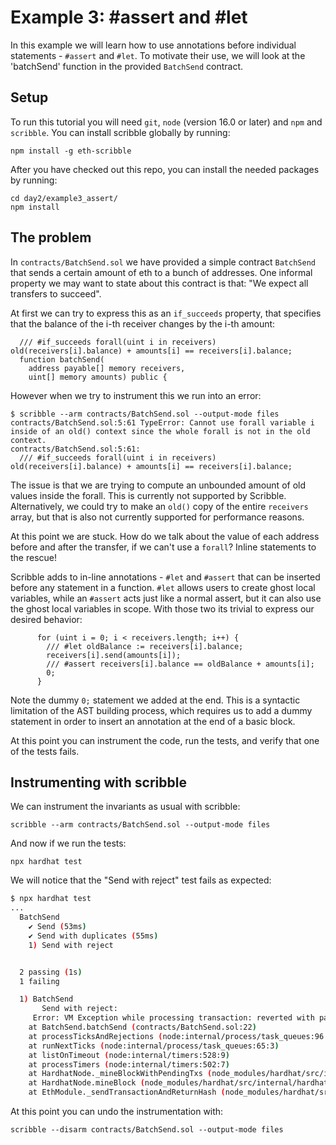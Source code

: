 # Example 3: #assert and #let

In this example we will learn how to use annotations before individual statements - `#assert` and `#let`.
To motivate their use, we will look at the 'batchSend' function in the provided `BatchSend` contract.

## Setup

To run this tutorial you will need `git`, `node` (version 16.0 or later) and `npm` and `scribble`.
You can install scribble globally by running:

```
npm install -g eth-scribble
```

After you have checked out this repo, you can install the needed packages by running:

```
cd day2/example3_assert/
npm install
```

## The problem

In `contracts/BatchSend.sol` we have provided a simple contract `BatchSend` that sends a certain amount of eth to a bunch of addresses. One informal property we may want to state about this contract is that: "We expect all transfers to succeed".

At first we can try to express this as an `if_succeeds` property, that specifies that the balance of the i-th receiver changes by the i-th amount:

```
  /// #if_succeeds forall(uint i in receivers) old(receivers[i].balance) + amounts[i] == receivers[i].balance;
  function batchSend(
    address payable[] memory receivers,
    uint[] memory amounts) public {
```

However when we try to instrument this we run into an error:

```
$ scribble --arm contracts/BatchSend.sol --output-mode files
contracts/BatchSend.sol:5:61 TypeError: Cannot use forall variable i inside of an old() context since the whole forall is not in the old context.
contracts/BatchSend.sol:5:61:
  /// #if_succeeds forall(uint i in receivers) old(receivers[i].balance) + amounts[i] == receivers[i].balance;
```

The issue is that we are trying to compute an unbounded amount of old values inside the forall. This is currently not supported by Scribble. 
Alternatively, we could try to make an `old()` copy of the entire `receivers` array, but that is also not currently supported for performance reasons.

At this point we are stuck. How do we talk about the value of each address before and after the transfer, if we can't use a `forall`? Inline statements to the rescue!

Scribble adds to in-line annotations - `#let` and `#assert` that can be inserted before any statement in a function. `#let` allows users to create ghost local variables, while an `#assert` acts just like a normal assert, but it can also use the ghost local variables in scope. With those two its trivial to express our desired behavior:

```
      for (uint i = 0; i < receivers.length; i++) {
        /// #let oldBalance := receivers[i].balance;
        receivers[i].send(amounts[i]);
        /// #assert receivers[i].balance == oldBalance + amounts[i];
        0;
      }
```

Note the dummy `0;` statement we added at the end. This is a syntactic limitation of the AST building process, which requires us to add a dummy statement in order to insert an annotation at the end of a basic block.

At this point you can instrument the code, run the tests, and verify that one of the tests fails.

## Instrumenting with scribble

We can instrument the invariants as usual with scribble:

```
scribble --arm contracts/BatchSend.sol --output-mode files
```

And now if we run the tests:

```
npx hardhat test
```

We will notice that the "Send with reject" test fails as expected:

```sh
$ npx hardhat test
...
  BatchSend
    ✔ Send (53ms)
    ✔ Send with duplicates (55ms)
    1) Send with reject


  2 passing (1s)
  1 failing

  1) BatchSend
       Send with reject:
     Error: VM Exception while processing transaction: reverted with panic code 0x1 (Assertion error)
    at BatchSend.batchSend (contracts/BatchSend.sol:22)
    at processTicksAndRejections (node:internal/process/task_queues:96:5)
    at runNextTicks (node:internal/process/task_queues:65:3)
    at listOnTimeout (node:internal/timers:528:9)
    at processTimers (node:internal/timers:502:7)
    at HardhatNode._mineBlockWithPendingTxs (node_modules/hardhat/src/internal/hardhat-network/provider/node.ts:1802:23)
    at HardhatNode.mineBlock (node_modules/hardhat/src/internal/hardhat-network/provider/node.ts:491:16)
    at EthModule._sendTransactionAndReturnHash (node_modules/hardhat/src/internal/hardhat-network/provider/modules/eth.ts:1522:18)
```

At this point you can undo the instrumentation with:


```
scribble --disarm contracts/BatchSend.sol --output-mode files
```
